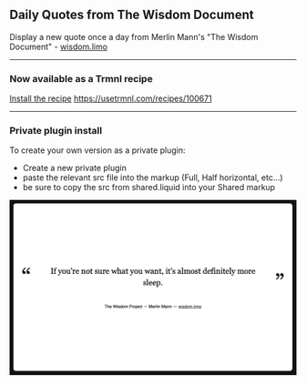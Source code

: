 ## Daily Quotes from The Wisdom Document

Display a new quote once a day from Merlin Mann's "The Wisdom Document" - [wisdom.limo](http://wisdom.limo)

---

### Now available as a Trmnl recipe

[Install the recipe](https://usetrmnl.com/recipes/100671)
https://usetrmnl.com/recipes/100671

---

### Private plugin install
To create your own version as a private plugin:
- Create a new private plugin
- paste the relevant src file into the markup (Full, Half horizontal, etc...)
- be sure to copy the src from shared.liquid into your Shared markup


![](screenshot.png)